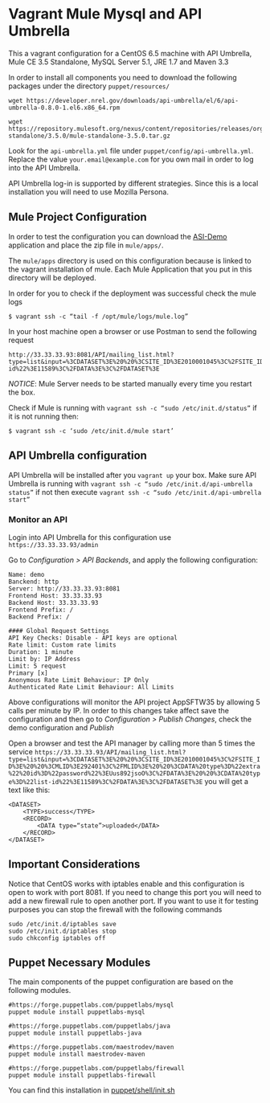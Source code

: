 # Vagrant Mule Mysql and API Umbrella

This a vagrant configuration for a CentOS 6.5 machine with API Umbrella, Mule CE 3.5 Standalone, MySQL Server 5.1, JRE 1.7 and Maven 3.3

In order to install all components you need to download the following packages under the directory `puppet/resources/`
```
wget https://developer.nrel.gov/downloads/api-umbrella/el/6/api-umbrella-0.8.0-1.el6.x86_64.rpm

wget https://repository.mulesoft.org/nexus/content/repositories/releases/org/mule/distributions/mule-standalone/3.5.0/mule-standalone-3.5.0.tar.gz
```

Look for the `api-umbrella.yml` file under `puppet/config/api-umbrella.yml`. Replace the value `your.email@example.com` for you own mail in order to log into the API Umbrella.

API Umbrella log-in is supported by different strategies. Since this is a local installation you will need to use Mozilla Persona.

## Mule Project Configuration
In order to test the configuration you can download the [ASI-Demo](https://www.dropbox.com/s/3h9c01zhyqfcaog/asi-demo.zip?dl=0) application and place the zip file in `mule/apps/`.

The `mule/apps` directory is used on this configuration because is linked to the vagrant installation of mule. Each Mule Application that you put in this directory will be deployed. 

In order for you to check if the deployment was successful check the mule logs
```
$ vagrant ssh -c “tail -f /opt/mule/logs/mule.log”
```

In your host machine open a browser or use Postman to send the following request
```
http://33.33.33.93:8081/API/mailing_list.html?type=list&input=%3CDATASET%3E%20%20%3CSITE_ID%3E2010001045%3C%2FSITE_ID%3E%20%20%3CMLID%3E292401%3C%2FMLID%3E%20%20%3CDATA%20type%3D%22extra%22%20id%3D%22password%22%3EUus892jsoO%3C%2FDATA%3E%20%20%3CDATA%20type%3D%22list-id%22%3E11589%3C%2FDATA%3E%3C%2FDATASET%3E
```

*NOTICE*: Mule Server needs to be started manually every time you 
restart the box.

Check if Mule is running with `vagrant ssh -c “sudo /etc/init.d/status”` if it is not running then:
```
$ vagrant ssh -c ‘sudo /etc/init.d/mule start’
```

## API Umbrella configuration
API Umbrella will be installed after you `vagrant up` your box. Make sure API Umbrella is running with `vagrant ssh -c “sudo /etc/init.d/api-umbrella status”` if not then execute `vagrant ssh -c “sudo /etc/init.d/api-umbrella start”`

### Monitor an API
Login into API Umbrella for this configuration use `https://33.33.33.93/admin`

Go to *Configuration > API Backends*, and apply the following configuration:
```
Name: demo
Banckend: http
Server: http://33.33.33.93:8081
Frontend Host: 33.33.33.93
Backend Host: 33.33.33.93
Frontend Prefix: /
Backend Prefix: /

#### Global Request Settings
API Key Checks: Disable - API keys are optional
Rate limit: Custom rate limits
Duration: 1 minute
Limit by: IP Address
Limit: 5 request
Primary [x]
Anonymous Rate Limit Behaviour: IP Only
Authenticated Rate Limit Behaviour: All Limits
```
Above configurations will monitor the API project AppSFTW35 by allowing 5 calls per minute by IP. In order to this changes take affect save the configuration and then go to *Configuration > Publish Changes*, check the demo configuration and *Publish*

Open a browser and test the API manager by calling more than 5 times the service `https://33.33.33.93/API/mailing_list.html?type=list&input=%3CDATASET%3E%20%20%3CSITE_ID%3E2010001045%3C%2FSITE_ID%3E%20%20%3CMLID%3E292401%3C%2FMLID%3E%20%20%3CDATA%20type%3D%22extra%22%20id%3D%22password%22%3EUus892jsoO%3C%2FDATA%3E%20%20%3CDATA%20type%3D%22list-id%22%3E11589%3C%2FDATA%3E%3C%2FDATASET%3E` you will get a text like this:
```
<DATASET>
    <TYPE>success</TYPE>
    <RECORD>
        <DATA type=“state”>uploaded</DATA>
    </RECORD>
</DATASET>
```

## Important Considerations
Notice that CentOS works with iptables enable and this configuration is open to work with port 8081. If you need to change this port you will need to add a new firewall rule to open another port. If you want to use it for testing purposes you can stop the firewall with the following commands
```
sudo /etc/init.d/iptables save
sudo /etc/init.d/iptables stop
sudo chkconfig iptables off
```

## Puppet Necessary Modules

The main components of the puppet configuration are based on the following modules.
```
#https://forge.puppetlabs.com/puppetlabs/mysql
puppet module install puppetlabs-mysql

#https://forge.puppetlabs.com/puppetlabs/java
puppet module install puppetlabs-java

#https://forge.puppetlabs.com/maestrodev/maven
puppet module install maestrodev-maven

#https://forge.puppetlabs.com/puppetlabs/firewall
puppet module install puppetlabs-firewall
```
You can find this installation in [puppet/shell/init.sh](https://raw.githubusercontent.com/jbetanzos/puppet-centos-mule-apiumbrella/master/puppet/shell/init.sh)